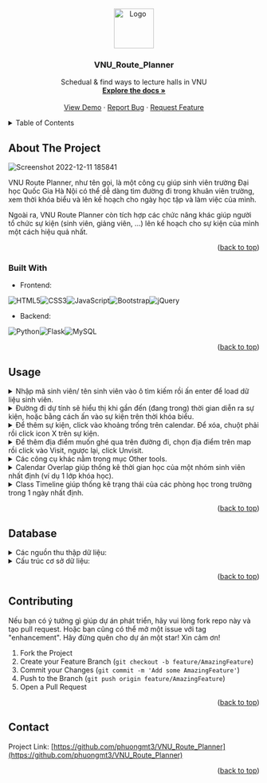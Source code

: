 <!-- Improved compatibility of back to top link: See: https://github.com/othneildrew/Best-README-Template/pull/73 -->
<a name="readme-top"></a>
<!--
*** Thanks for checking out the Best-README-Template. If you have a suggestion
*** that would make this better, please fork the repo and create a pull request
*** or simply open an issue with the tag "enhancement".
*** Don't forget to give the project a star!
*** Thanks again! Now go create something AMAZING! :D
-->



<!-- PROJECT SHIELDS -->
<!--
*** I'm using markdown "reference style" links for readability.
*** Reference links are enclosed in brackets [ ] instead of parentheses ( ).
*** See the bottom of this document for the declaration of the reference variables
*** for contributors-url, forks-url, etc. This is an optional, concise syntax you may use.
*** https://www.markdownguide.org/basic-syntax/#reference-style-links
-->



<!-- PROJECT LOGO -->
<br />
<div align="center">
  <a href="https://github.com/phuongmt3/VNU_Route_Planner">
    <img src="https://preview.redd.it/2yv5x9hto5f61.png?width=341&format=png&auto=webp&s=eccf34f646917d5a7c0196de5c2fc2e7ef3e2427" alt="Logo" width="80" height="80">
  </a>

<h3 align="center">VNU_Route_Planner</h3>

  <p align="center">
    Schedual & find ways to lecture halls in VNU
    <br />
    <a href="https://github.com/phuongmt3/VNU_Route_Planner"><strong>Explore the docs »</strong></a>
    <br />
    <br />
    <a href="https://vnu-route-planner.herokuapp.com/">View Demo</a>
    ·
    <a href="https://github.com/phuongmt3/VNU_Route_Planner/issues">Report Bug</a>
    ·
    <a href="https://github.com/phuongmt3/VNU_Route_Planner/issues">Request Feature</a>
  </p>
</div>


<!-- TABLE OF CONTENTS -->
<details>
  <summary>Table of Contents</summary>
  <ol>
    <li>
      <a href="#about-the-project">About The Project</a>
      <ul>
        <li><a href="#built-with">Built With</a></li>
      </ul>
    </li>
    <li><a href="#usage">Usage</a></li>
    <li><a href="#database">Database</a></li>
    <li><a href="#contributing">Contributing</a></li>
    <li><a href="#contact">Contact</a></li>
  </ol>
</details>



<!-- ABOUT THE PROJECT -->
## About The Project

![Screenshot 2022-12-11 185841](https://user-images.githubusercontent.com/24197774/206910502-a5ca6f33-77b0-4ab4-9e72-a9b8a4d361ff.png)

VNU Route Planner, như tên gọi, là một công cụ giúp sinh viên trường Đại học Quốc Gia Hà Nội có thể dễ dàng tìm đường đi trong khuân viên trường, xem thời khóa biểu và lên kế hoạch cho ngày học tập và làm việc của mình.

Ngoài ra, VNU Route Planner còn tích hợp các chức năng khác giúp người tổ chức sự kiện (sinh viên, giảng viên, ...) lên kế hoạch cho sự kiện của mình một cách hiệu quả nhất.

<!-- Here's a blank template to get started: To avoid retyping too much info. Do a search and replace with your text editor for the following: `github_username`, `repo_name`, `twitter_handle`, `linkedin_username`, `email_client`, `email`, `project_title`, `project_description` -->

<p align="right">(<a href="#readme-top">back to top</a>)</p>


### Built With

* Frontend: 

![HTML5](https://img.shields.io/badge/html5-%23E34F26.svg?style=for-the-badge&logo=html5&logoColor=white)![CSS3](https://img.shields.io/badge/css3-%231572B6.svg?style=for-the-badge&logo=css3&logoColor=white)![JavaScript](https://img.shields.io/badge/javascript-%23323330.svg?style=for-the-badge&logo=javascript&logoColor=%23F7DF1E)![Bootstrap](https://img.shields.io/badge/bootstrap-%23563D7C.svg?style=for-the-badge&logo=bootstrap&logoColor=white)![jQuery](https://img.shields.io/badge/jquery-%230769AD.svg?style=for-the-badge&logo=jquery&logoColor=white)
* Backend: 

![Python](https://img.shields.io/badge/python-3670A0?style=for-the-badge&logo=python&logoColor=ffdd54)![Flask](https://img.shields.io/badge/flask-%23000.svg?style=for-the-badge&logo=flask&logoColor=white)![MySQL](https://img.shields.io/badge/mysql-%2300f.svg?style=for-the-badge&logo=mysql&logoColor=white)

<p align="right">(<a href="#readme-top">back to top</a>)</p>


<!-- USAGE EXAMPLES -->
## Usage

<details>
  <summary>Nhập mã sinh viên/ tên sinh viên vào ô tìm kiếm rồi ấn enter để load dữ liệu sinh viên.</summary>
  <img src="https://user-images.githubusercontent.com/24197774/206910775-eedfba6a-d144-4fb1-9d7a-35b716f1639e.png" width="800">
</details>

<details>
  <summary>Đường đi dự tính sẽ hiểu thị khi gần đến (đang trong) thời gian diễn ra sự kiện, hoặc bằng cách ấn vào sự kiện trên thời khóa biểu.</summary>
  <img src="https://user-images.githubusercontent.com/24197774/206910811-ae4cb1ed-81c8-4c97-8292-e07e36f1acdf.png" width="800">
</details>

<details>
  <summary>Để thêm sự kiện, click vào khoảng trống trên calendar. Để xóa, chuột phải rồi click icon X trên sự kiện.</summary>
  <img src="https://user-images.githubusercontent.com/24197774/206910965-86f70688-94d1-4396-b3f1-18cd5b48f55a.png" width="800">
  <img src="https://user-images.githubusercontent.com/24197774/206910997-01e9a558-3297-409a-b87d-a03d011b5219.png" width="800">
  
  Lưu ý: Sự kiện này sẽ được lưu vào bộ nhớ trình duyệt để có thể xem lại sau. 
</details>

<details>
  <summary>Để thêm địa điểm muốn ghé qua trên đường đi, chọn địa điểm trên map rồi click vào Visit, ngược lại, click Unvisit. </summary>
  <img src="https://user-images.githubusercontent.com/24197774/206911142-dd3ae106-9526-4ba5-9447-da869959debb.png" width="800">
  <img src="https://user-images.githubusercontent.com/24197774/206911330-21729719-208c-4996-9559-c705ac9622d8.png" width="800">
  
  Lưu ý: Địa điểm ghé qua không được lưu lại và sẽ biến mất khi ấn vào sự kiện mới. 
</details>


<details>
  <summary>Các công cụ khác nằm trong mục Other tools.</summary>
  <img src="https://user-images.githubusercontent.com/24197774/206911570-9a2cad1d-c21a-40d4-bb54-b7a9775ebe9c.png" width="800">
</details>

<details>
  <summary>Calendar Overlap giúp thống kê thời gian học của một nhóm sinh viên nhất định (ví dụ 1 lớp khóa học).</summary>
  <img src="https://user-images.githubusercontent.com/24197774/206911693-a5a9d79a-50f3-4930-bdbf-a14439aff092.png" width="800">
</details>

<details>
  <summary>Class Timeline giúp thống kê trạng thái của các phòng học trong trường trong 1 ngày nhất định.</summary>
  <img src="https://user-images.githubusercontent.com/74077349/207244925-6659e7b1-b6d6-4cfc-8002-c7b48df06599.png" width="800">
</details>

<p align="right">(<a href="#readme-top">back to top</a>)</p>


## Database
<details>
  <summary>Các nguồn thu thập dữ liệu:</summary>
  <div><a href="http://112.137.129.87/qldt/"> - Tra cứu danh sách lớp môn học</a></div>
  <div><a href="https://docs.google.com/spreadsheets/d/19MJjkbqBNYJMGRkgw_0SipSdlCRQPTqaTgT69Ux-qtk/edit#gid=1659688272"> - Thời khóa biểu chính thức học kỳ 1 năm 2022-2023</a></div>
  <div><a href="http://112.137.129.30/viewgrade/cdr/"> - Chuẩn đầu ra các khóa</a></div>
  <div><a href="www.openstreetmap.org"> - Openstreetmap</a></div>
</details>
  
<details>
  <summary>Cấu trúc cơ sở dữ liệu:</summary>
  <img src="https://user-images.githubusercontent.com/24197774/206913180-dd751ce5-4bff-467f-8e7f-5f843d7daa81.png" width="800">
</details>

<p align="right">(<a href="#readme-top">back to top</a>)</p>


<!-- CONTRIBUTING -->
## Contributing
Nếu bạn có ý tưởng gì giúp dự án phát triển, hãy vui lòng fork repo này và tạo pull request. Hoặc bạn cũng có thể mở một issue với tag "enhancement". 
Hãy đừng quên cho dự án một star! Xin cảm ơn!

1. Fork the Project
2. Create your Feature Branch (`git checkout -b feature/AmazingFeature`)
3. Commit your Changes (`git commit -m 'Add some AmazingFeature'`)
4. Push to the Branch (`git push origin feature/AmazingFeature`)
5. Open a Pull Request

<p align="right">(<a href="#readme-top">back to top</a>)</p>


<!-- CONTACT -->
## Contact

Project Link: [https://github.com/phuongmt3/VNU_Route_Planner](https://github.com/phuongmt3/VNU_Route_Planner)

<p align="right">(<a href="#readme-top">back to top</a>)</p>

